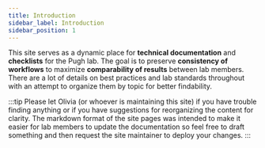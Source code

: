 ```yaml
---
title: Introduction
sidebar_label: Introduction
sidebar_position: 1
---
```


This site serves as a dynamic place for **technical documentation** and **checklists** for the Pugh lab. The goal is to preserve **consistency of workflows** to maximize **comparability of results** between lab members. There are a lot of details on best practices and lab standards throughout with an attempt to organize them by topic for better findability.

:::tip
Please let Olivia (or whoever is maintaining this site) if you have trouble finding anything or if you have suggestions for reorganizing the content for clarity. The markdown format of the site pages was intended to make it easier for lab members to update the documentation so feel free to draft something and then request the site maintainer to deploy your changes.
:::

